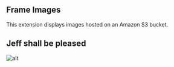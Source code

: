 Frame Images
--------------

This extension displays images hosted on an Amazon S3 bucket.

Jeff shall be pleased
--------------
![alt](https://i1.wp.com/tellmemore.media/wp-content/uploads/2019/01/amazon-oprichter-jeff-bezos-gaat-scheiden.jpg)
